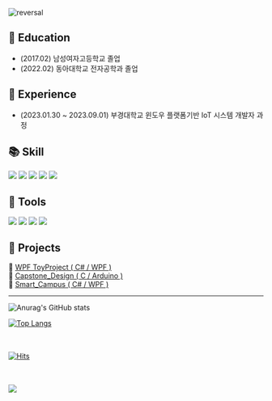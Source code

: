 ![reversal](https://capsule-render.vercel.app/api?type=waving&color=D3EBC6&height=150&text=Welcome%20to%20sso-o22%20Git%20💚&fontColor=B7B8B6&animation=twinkling&fontSize=40&fontAlign=32&fontAlignY=30&stroke=000000&strokeWidth=1)

## 🏫 Education
* (2017.02) 남성여자고등학교 졸업<br>
* (2022.02) 동아대학교 전자공학과 졸업<br>


## 📓 Experience
* (2023.01.30 ~ 2023.09.01) 부경대학교 윈도우 플랫폼기반 IoT 시스템 개발자 과정 <br>


## 📚 Skill
<img src="https://img.shields.io/badge/Python-3776AB?style=flat-square&logo=Python&logoColor=white"> <img src="https://img.shields.io/badge/C-A8B9CC?style=flat-square&logo=C&logoColor=white"> <img src="https://img.shields.io/badge/c++-00599C?style=flat-square&logo=cplusplus&logoColor=white"> <img src="https://img.shields.io/badge/csharp-239120?style=flat-square&logo=csharp&logoColor=white"> <img src="https://img.shields.io/badge/MySQL-4479A1?style=flat-square&logo=MySQL&logoColor=white">


## 🔨 Tools
<img src="https://img.shields.io/badge/GitHub-181717?style=flat-square&logo=GitHub&logoColor=white"> <img src="https://img.shields.io/badge/VSCode-007ACC?style=flat-square&logo=VisualStudioCode&logoColor=white"> <img src="https://img.shields.io/badge/visualstudio-5C2D91?style=flat-square&logo=visualstudio&logoColor=white"> <img src="https://img.shields.io/badge/Notion-000000?style=flat-square&logo=Notion&logoColor=white">


## 📝 Projects
 📌 [WPF ToyProject ( C# / WPF )](https://github.com/sso-o22/PKNU_WPF)<br>
 📌 [Capstone_Design ( C / Arduino )](https://github.com/sso-o22/Capstone_Design)<br>
 📌 [Smart_Campus ( C# / WPF )](https://github.com/Tarel-IoT-PK/Campus)<br>
 

--------------------

![Anurag's GitHub stats](https://github-readme-stats.vercel.app/api?username=sso-o22&theme=gruvbox&show_icons=true)<br>
  

  
[![Top Langs](https://github-readme-stats.vercel.app/api/top-langs/?username=sso-o22&layout=compact&theme=gruvbox)](https://github.com/sso-o22/github-readme-stats)<br><br><br></div>

  
[![Hits](https://hits.seeyoufarm.com/api/count/incr/badge.svg?url=https%3A%2F%2Fgithub.com%2Fsso-o22&count_bg=%2379C83D&title_bg=%23555555&icon=&icon_color=%23E7E7E7&title=hits&edge_flat=false)](https://hits.seeyoufarm.com)<br><br><br>

  
<img src="https://capsule-render.vercel.app/api?type=waving&color=D3EBC6&height=150&section=footer" />
  
</div>
